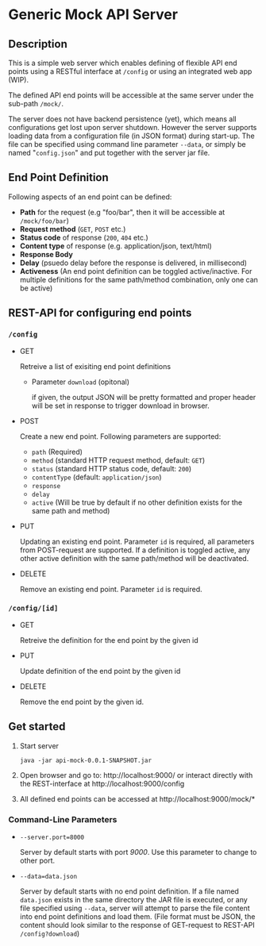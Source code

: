 # Generic Mock API Server

## Description

This is a simple web server which enables defining of flexible API end points using a RESTful interface at `/config` or using an integrated web app (WIP).

The defined API end points will be accessible at the same server under the sub-path `/mock/`.

The server does not have backend persistence (yet), which means all configurations get lost upon server shutdown. However the server supports loading data from a configuration file (in JSON format) during start-up. The file can be specified using command line parameter `--data`, or simply be named "`config.json`" and put together with the server jar file.

## End Point Definition

Following aspects of an end point can be defined:

* **Path** for the request (e.g "foo/bar", then it will be accessible at `/mock/foo/bar`)
* **Request method** (`GET`, `POST` etc.)
* **Status code** of response (`200`, `404` etc.)
* **Content type** of response (e.g. application/json, text/html)
* **Response Body**
* **Delay** (psuedo delay before the response is delivered, in millisecond)
* **Activeness** (An end point definition can be toggled active/inactive. For multiple definitions for the same path/method combination, only one can be active)

## REST-API for configuring end points

### `/config`

* GET

  Retreive a list of exisiting end point definitions

  * Parameter `download` (opitonal)
  
    if given, the output JSON will be pretty formatted and proper header will be set in response to trigger download in browser.

* POST

  Create a new end point. Following parameters are supported:
  - `path` (Required)
  - `method` (standard HTTP request method, default: `GET`)
  - `status` (standard HTTP status code, default: `200`)
  - `contentType` (default: `application/json`)
  - `response`
  - `delay`
  - `active` (Will be true by default if no other definition exists for the same path and method)

* PUT

  Updating an existing end point. Parameter `id` is required, all parameters from POST-request are supported. If a definition is toggled active, any other active definition with the same path/method will be deactivated.

* DELETE

  Remove an existing end point. Parameter `id` is required.

### `/config/[id]`

* GET

  Retreive the definition for the end point by the given id

* PUT

  Update definition of the end point by the given id

* DELETE

  Remove the end point by the given id.

## Get started

1. Start server

       java -jar api-mock-0.0.1-SNAPSHOT.jar

2. Open browser and go to: http://localhost:9000/ or interact directly with the REST-interface at http://localhost:9000/config

3. All defined end points can be accessed at http://localhost:9000/mock/*

### Command-Line Parameters

* `--server.port=8000`

  Server by default starts with port *9000*. Use this parameter to change to other port.

* `--data=data.json`

  Server by default starts with no end point definition. If a file named `data.json` exists in the same directory the JAR file is executed, or any file specified using `--data`, server will attempt to parse the file content into end point definitions and load them. (File format must be JSON, the content should look similar to the response of GET-request to REST-API `/config?download`)

